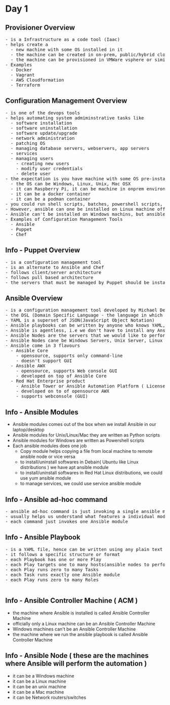 # Day 1
## Provisioner Overview
<pre>
- is a Infrastructure as a code tool (Iaac)
- helps create a 
  - new machine with some OS installed in it
  - the machine can be created in on-prem, public/hybrid cloud
  - the machine can be provisioned in VMWare vsphere or similar hypervisors
- Examples
  - Docker
  - Vagrant
  - AWS Cloudformation
  - Terraform
</pre>  

## Configuration Management Overview
<pre>
- is one of the devops tools
- helps automating system admiminstrative tasks like
  - software installation
  - software uninstallation
  - software update/upgrade
  - network administration
  - patching OS
  - managing database servers, webservers, app servers
  - services
  - managing users
    - creating new users
    - modify user credentials
    - delete user
- the expectation is you have machine with some OS pre-installed
  - the OS can be Windows, Linux, Unix, Mac OSX
  - it can Raspberry Pi, it can be machine in onprem environment, it can be machine in public cloud
  - it can be a docker container
  - it can be a podman container
- you could run shell scripts, batches, powershell scripts, etc.,
- However, ansible can one be installed on Linux machine officially ( but it seems to work in Mac as well )
- Ansible can't be installed on Windows machins, but ansible can manage Windows machines
- Examples of Configuration Management Tools
  - Ansible
  - Puppet
  - Chef
</pre>

## Info - Puppet Overview
<pre>
- is a configuration management tool
- is an alternate to Ansible and Chef
- follows client/server architecture
- follows pull based architecture
- the servers that must be managed by Puppet should be installed with Puppet proprietary agent
</pre>

## Ansible Overview
<pre>
- is a configuration management tool developed by Michael Deehan in Python
- the DSL (Domain Specific Language - the language in which automation script is written) used by Ansible is YAML
- YAML is a superset of JSON(JavaScript Object Notation)
- Ansible playbooks can be written by anyone who knows YAML, Python knowledge is not mandatory
- Ansible is agentless, i.e we don't have to install any Ansible Proprietary tools on the Ansible Node
- Ansible Nodes are the servers that we would like to perform configuration management 
- Ansible Nodes cane be Windows Servers, Unix Server, Linux Servers, Mac machine
- Ansible come in 3 flavours
  - Ansible Core 
    - opensource, supports only command-line
    - doesn't support GUI
  - Ansible AWX
    - opensource, supports Web console GUI
    - developed on top of Ansible Core
  - Red Hat Enterprise product 
    - Ansible Tower or Ansible Automation Platform ( Licensed product from Red Hat )
    - developed on to of opensource AWX
    - supports webconsole (GUI)
</pre>

## Info - Ansible Modules
- Ansible modules comes out of the box when we install Ansible in our laptop/desktop
- Ansible modules for Unix/Linux/Mac they are written as Python scripts
- Ansible modules for Windows are written as Powershell scripts
- Each ansible modules does one job
  - Copy module helps copying a file from local machine to remote ansible node or vice versa
  - to install/uninstall softwares in Debain( Ubuntu like Linux distributions ) we have apt ansible module
  - to install/uninstall softwares in Red Hat Linux distributions, we could use yum ansible module
  - to manage services, we could use service ansible module

## Info - Ansible ad-hoc command
<pre>
- ansible ad-hoc command is just invoking a single ansible module without writing a playbook
- usually helps us understand what features a individual modules has, it is way we can experiment a module before using them in playbooks
- each command just invokes one Ansible module
</pre>

## Info - Ansible Playbook
<pre>
- is a YAML file, hence can be written using any plain text editor of your choice
- it follows a specific structure or format
- each Playbook has one or more Play
- each Play targets one to many hosts(ansible nodes to perform the automation)
- each Play runs zero to many Tasks
- each Task runs exactly one Ansible module
- each Play runs zero to many Roles

</pre>

## Info - Ansible Controller Machine ( ACM )
- the machine where Ansible is installed is called Ansible Controller Machine
- officially only a Linux machine can be an Ansible Controller Machine
- Windows machines can't be an Ansible Controller Machine
- the machine where we run the ansible playbook is called Ansible Controller Machine

## Info - Ansible Node ( these are the machines where Ansible will perform the automation )
- it can be a Windows machine
- it can be a Linux machine
- it can be an unix machine
- it can be a Mac machine
- it can be Network routers/switches

